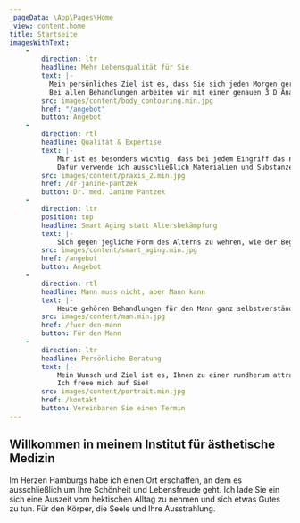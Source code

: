 ```yaml
---
_pageData: \App\Pages\Home
_view: content.home
title: Startseite
imagesWithText:
    - 
        direction: ltr
        headline: Mehr Lebensqualität für Sie
        text: |-
          Mein persönliches Ziel ist es, dass Sie sich jeden Morgen gern im Spiegel anschauen. Sie sollen sich attraktiv, gesund und fit fühlen – egal wie alt Sie sind. Ich wende seit 2005 Methoden zur sanften Behandlung und Korrektur von Alterserscheinungen ohne operative Eingriffe an (sog. „nonsurgical procedures“). Neben den klassischen Behandlungsfeldern biete ich in diesem Bereich auch FACE DESIGN an. FACE DESIGN ist eine individuelle Kombination unterschiedlicher Behandlungsmethoden, persönlich auf Ihre Bedürfnisse abgestimmt – ohne Ausfallzeiten, aber sehr effektiv. Es ist quasi ein Facelift auf rein minimalinvasiver Basis, ohne chirurgische Eingriffe. Zum FACE DESIGN gehört auch „JAWLINE CONTOURING“ (Kinn-Kiefer-Konturierung), bei der z.B. einer optisch runden Gesichtsform – in nur einer Sitzung - eine definierte Gesichtskontur gegeben werden kann.
          Bei allen Behandlungen arbeiten wir mit einer genauen 3 D Analyse Ihres Gesichtes vorab und stimmen die Behandlungsfelder zusammen ab.
        src: images/content/body_contouring.min.jpg
        href: "/angebot"
        button: Angebot
    -
        direction: rtl
        headline: Qualität & Expertise
        text: |-
            Mir ist es besonders wichtig, dass bei jedem Eingriff das natürliche Erscheinungsbild meiner Patienten erhalten bleibt. Ich möchte die individuelle Gesichtskontur bestmöglich unterstreichen, statt ein „maskenhaftes“ Gesicht zu erschaffen.
            Dafür verwende ich ausschließlich Materialien und Substanzen höchster Qualität. Dabei garantiert meine langjährige Erfahrung als Ärztin im Bereich minimal-invasiver Operationen Behandlungen auf höchstem Niveau.
        src: images/content/praxis_2.min.jpg
        href: /dr-janine-pantzek
        button: Dr. med. Janine Pantzek
    -
        direction: ltr
        position: top
        headline: Smart Aging statt Altersbekämpfung
        text: |-
            Sich gegen jegliche Form des Alterns zu wehren, wie der Begriff „Anti-Aging“ suggeriert, kann auf Dauer frustrierend sein. Sinnvoller und befriedigender ist es, die Art der persönlichen Alterserscheinungen zu beeinflussen („Smart Aging“). Durch den gezielten Einsatz von biologischen Füllsubstanzen wie z.B. Hyaluronsäure, Botulinumtoxin A (Botox) sowie Fadentechniken, kann der degenerative Alterungsprozess mit sichtbarem Ergebnis verzögert werden.
        src: images/content/smart_aging.min.jpg
        href: /angebot
        button: Angebot
    -
        direction: rtl
        headline: Mann muss nicht, aber Mann kann
        text: |-
            Heute gehören Behandlungen für den Mann ganz selbstverständlich zum modernen Lifestyle. Für ein frisches markantes, männliches Aussehen bieten wir unterschiedliche Methoden wie Bodycontouring, Infusionstherapien, FACE DESIGN, wie auch „JAWLINE CONTOURING“ (Kinn-Kiefer-Konturierung) an, mit der man in nur einer Sitzung ein männlich markantes Gesicht definieren kann.. Lassen Sie sich persönlich beraten und sich mit modernster 3D-Technologie zeigen, wie Sie aussehen könnten.
        src: images/content/man.min.jpg
        href: /fuer-den-mann
        button: Für den Mann
    -
        direction: ltr
        headline: Persönliche Beratung
        text: |-
            Mein Wunsch und Ziel ist es, Ihnen zu einer rundherum attraktiven Ausstrahlung zu verhelfen. Gemeinsam mit Ihnen, finde ich den besten Weg, um Ihre Ziele und Wünsche zu verwirklichen. Die Zufriedenheit meiner Patienten hat für mich oberste Priorität. Lassen Sie sich von den sanften Methoden und schönen Ergebnissen überzeugen.
            Ich freue mich auf Sie!
        src: images/content/portrait.min.jpg
        href: /kontakt
        button: Vereinbaren Sie einen Termin
---
```


## Willkommen in meinem Institut für ästhetische Medizin

Im Herzen Hamburgs habe ich einen Ort erschaffen, an dem es ausschließlich um Ihre Schönheit und Lebensfreude geht. 
Ich lade Sie ein sich eine Auszeit vom hektischen Alltag zu nehmen und sich etwas Gutes zu tun. 
Für den Körper, die Seele und Ihre Ausstrahlung.
